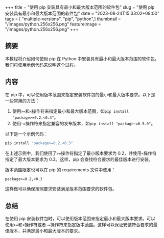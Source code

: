 +++
title = "使用 pip 安装具有最小和最大版本范围的软件包"
slug = "使用 pip 安装具有最小和最大版本范围的软件包"
date = "2023-08-24T15:33:02+08:00"
tags = [ "multiple-versions", "pip", "python",]
thumbnail = "/images/python.256x256.png"
featureImage = "/images/python.256x256.png"
+++


## 摘要

本教程将介绍如何使用 pip 在 Python 中安装具有最小和最大版本范围的软件包。我们将使用示例代码来说明这个过程。

## 内容

在 pip 中，可以使用版本范围来指定安装软件包的最小和最大版本要求。以下是一些常用的方法：

1. 使用`>=`和`<`操作符来指定最小和最大版本范围，如`pip install "package>=0.2,<0.3"`。
2. 使用`~=`操作符来指定兼容的发布版本，如`pip install "package~=0.5.0"`。

以下是一个示例代码：

```bash
pip install "package>=0.2,<0.3"
```

在上述示例中，我们使用了`>=`操作符指定了最小版本要求为 0.2，并使用`<`操作符指定了最大版本要求为 0.3。这样，pip 会查找符合要求的最佳版本进行安装。

版本范围限定也可以在 pip 的 requirements 文件中使用：

```txt
package>=0.2,<0.3
```

这样做可以确保按照要求安装满足版本范围要求的软件包。

## 总结

在使用 pip 安装软件包时，可以使用版本范围来指定最小和最大版本要求。可以使用`>=`和`<`操作符或者`~=`操作符来指定版本范围。这样可以保证安装符合要求的最佳版本，并满足最小和最大版本的要求。

